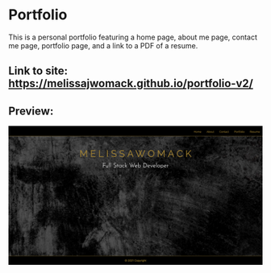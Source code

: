 # Portfolio
This is a personal portfolio featuring a home page, about me page, contact me page, portfolio page, and a link to a PDF of a resume.

## Link to site: https://melissajwomack.github.io/portfolio-v2/

## Preview:
<img src="images/landing.png">
